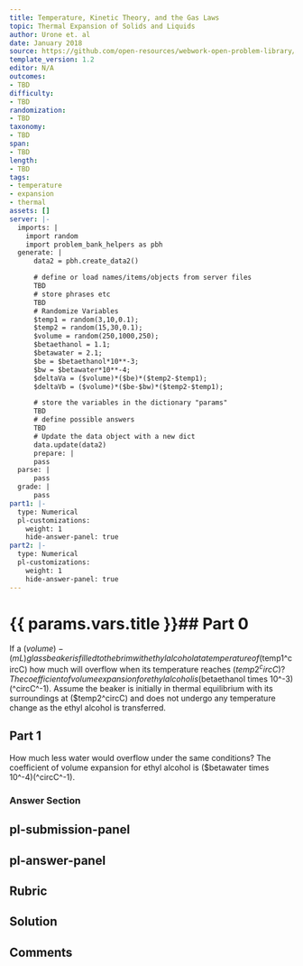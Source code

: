 ```yaml
---
title: Temperature, Kinetic Theory, and the Gas Laws
topic: Thermal Expansion of Solids and Liquids
author: Urone et. al
date: January 2018
source: https://github.com/open-resources/webwork-open-problem-library/tree/master/Contrib/BrockPhysics/College_Physics_Urone/13.Temperature_Kinetic_Theory_and_the_Gas_Laws/Thermal_Expansion_of_Solids_and_Liquids/NU_U17-13-02-009.pg
template_version: 1.2
editor: N/A
outcomes:
- TBD
difficulty:
- TBD
randomization:
- TBD
taxonomy:
- TBD
span:
- TBD
length:
- TBD
tags:
- temperature
- expansion
- thermal
assets: []
server: |-
  imports: |
    import random
    import problem_bank_helpers as pbh
  generate: |
      data2 = pbh.create_data2()

      # define or load names/items/objects from server files
      TBD
      # store phrases etc
      TBD
      # Randomize Variables
      $temp1 = random(3,10,0.1);
      $temp2 = random(15,30,0.1);
      $volume = random(250,1000,250);
      $betaethanol = 1.1;
      $betawater = 2.1;
      $be = $betaethanol*10**-3;
      $bw = $betawater*10**-4;
      $deltaVa = ($volume)*($be)*($temp2-$temp1);
      $deltaVb = ($volume)*($be-$bw)*($temp2-$temp1);

      # store the variables in the dictionary "params"
      TBD
      # define possible answers
      TBD
      # Update the data object with a new dict
      data.update(data2)
      prepare: |
      pass
  parse: |
      pass
  grade: |
      pass
part1: |-
  type: Numerical
  pl-customizations:
    weight: 1
    hide-answer-panel: true
part2: |-
  type: Numerical
  pl-customizations:
    weight: 1
    hide-answer-panel: true
---
```


# {{ params.vars.title }}## Part 0 
If a ($volume)-(mL) glass beaker is filled to the brim with ethyl alcohol at a temperature of ($temp1^circC) how much will overflow when its temperature reaches ($temp2^circC)? The coefficient of volume expansion for ethyl alcohol is ($betaethanol times 10^-3)(^circC^-1). Assume the beaker is initially in thermal equilibrium with its surroundings at ($temp2^circC) and does not undergo any temperature change as the ethyl alcohol is transferred. 
## Part 1 
How much less water would overflow under the same conditions? The coefficient of volume expansion for ethyl alcohol is ($betawater times 10^-4)(^circC^-1). 


### Answer Section 


## pl-submission-panel 


## pl-answer-panel 


## Rubric 


## Solution 


## Comments 



